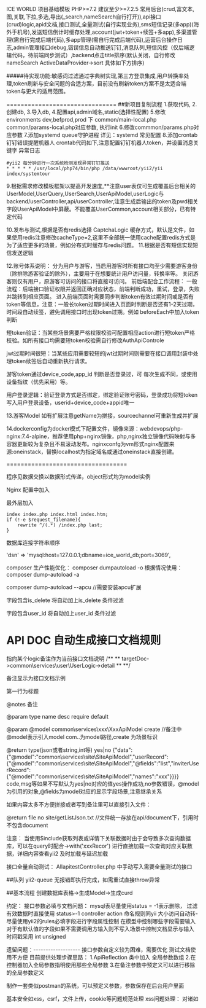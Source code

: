 ICE WORLD 
项目基础模板
PHP>=7.2 建议至少>=7.2.5
常用后台(crud,富文本,图,关联,下拉,多选,导出(_search,nameSearch自行打开)),api接口(crud)logic,apid文档,接口测试,全量测试(自行实现业务),sms短信记录(多app)(海外手机号),发送短信倒计时缓存处理,account(jwt+token+续签+多app),多渠道管理(需自行完成后端代码),多app管理(需自行完成后端代码),运营后台操作日志,admin管理接口debug,错误信息自动推送钉钉,消息队列,短信风控（仅后端逻辑代码，待前端同步测试）,backend点击title排序(默认关闭，自行修改nameSearch ActiveDataProvider->sort 具体如下方排序)

#####待实现功能:敏感词过滤通过字典树实现,第三方登录集成,用户转换率处理,token刷新与安全问题的合适方案，目前没有刷新token方案不是太适合端token与更大的适用范围。


===============================
##新项目复制流程
1.获取代码,
2.创建db,
3.导入db,
4.配置api,admin域名,static(选择性配置)
5.修改environments dev,befprod,prod 下 common/main-local.php common/params-local.php对应参数, 执行init
6.修改commmon/params.php对应参数
7.添加systemd queue守护进程 详见：systemd 常见配置
8.添加crontab 钉钉错误提醒机器人 crontab代码如下,注意配置钉钉机器人token，并设置消息关键字 异常日志
```
#yii2 每分钟进行一次系统检测发现异常钉钉推送
* * * * * /usr/local/php74/bin/php /data/wwwroot/yii2/yii index/systemtour
```
9.根据需求修改模板框架以提高开发速度,**注意user表仅可生成覆盖后台相关的UserModel,UserQuery,UserSearch,UserApiModel,userLogic与backend/userController,api/userController,注意生成后输出的token及pwd相关字段UserApiModel中屏蔽。不能覆盖UserCommon,account相关部分，已有特定代码

10.发布与测试,根据是否有redis选择 CaptchaLogic 缓存方式，默认是文件，如果使用redis注意修改cacheType=2,这里不全部统一使用cache配置redis方式是为了适应更多的场景，例如分布式时缓存与redis问题。
11.根据是否有短信实现短信发送逻辑

12.账号体系说明：
分为用户与游客，当启用游客时所有接口均至少需要游客身份（除排除游客验证的除外），主要用于在想要统计用户访问量，转换率等。
关闭游客则仅有用户，原游客可访问的接口将直接可访问。
前后端配合工作流程：
一般流程：后端接口验证权限并返回正确对应状态，前端判断成功，重试，登录，失败 并跳转到相应页面。 进入前端页面时需要同步判断token有效过期时间或是否有token等信息，注意：一般长token过期时间进入页面时判断是否还有1-2天过期，时间段自动续签，避免调用接口时出现token过期。例如 beforeEach中加入token判断

短token验证：当某些场景需要严格权限校验可配置相应action进行短token严格校验。如所有接口均需要短token校验需自行修改AuthApiControle

jwt过期时间很短：当某些应用需要较短的jwt过期时间则需要在接口调用封装中处理token续签后自动重新执行请求。

游客token通过device_code,app_id 判断是否登录过，可 每次生成不同，或使用设备指纹（优先采用）等。

用户登录逻辑：验证登录方式是否绑定，绑定验证账号密码，登录成功将短token写入用户登录设备，userid+device_code+appid唯一

13.游客Model 如有扩展注意getName为拼接，sourcechannel可重新生成并扩展

14.dockerconfig为docker模式下配置文件，镜像来源：webdevops/php-nginx:7.4-alpine，推荐使用php+nginx镜像，php,nginx独立镜像代码映射与多容器更新较为复杂且不易滚动发布。nginxconfg为vm形式nginx配置来源:oneinstack，替换localhost为指定域名或通过oneinstack直接创建。

==================================


程序见数据交换以数据形式传递，object形式均为model实例

Nginx 配置中加入

最外层加入
```nginx
index index.php index.html index.htm;
if (!-e $request_filename){
    rewrite ^/(.*) /index.php last;
}
```

数据库连接字符串顺序

'dsn' => 'mysql:host=127.0.0.1;dbname=ice_world_db;port=3069',

composer 生产性能优化：
composer dumpautoload -o
根据情况使用：
composer dump-autoload -a

composer dump-autoload --apcu //需要安装apcu扩展

字段包含is_delete 将自动加上is_delete 条件过滤

字段包含user_id 将自动加上user_id 条件过滤

API DOC 自动生成接口文档规则
===============================
指向某个logic备注作为当前接口文档说明
/**
** targetDoc->common\services\user\UserLogic->detail 
**
**/

备注显示为接口文档示例

第一行为标题

@notes 备注

@param type name desc require default

@param @model common\services\xxx\XxxApiModel create //备注中 @model表示引入model com..为model路径,create 为场景标识

@return type(json或者string,int等) yes|no {"data":{"@model":"common\services\site\SiteApiModel","userRecord":{"@model":"common\services\site\SiteApiModel","@fields":"list","inviterUserRecord":{"@model":"common\services\site\SiteApiModel","names":"xxx"}}}}
code,msg等如果不写默认为yes|no对应的值yes操作成功,no参数错误，@model为引用的对象,@fields为model对应的显示字段场景,注意继承关系

如果内容太多不方便拼接或者写到备注里可以直接引入文件：
     
 @return file no site/getListJson.txt //文件统一存放在api/document下，引用时不包含document

注意：
当使用$include获取列表或详情下关联数据时由于会导致多次查询数据库，可以在query时配合->with('xxxRecor') 进行直接加载一次查询对应关联数据，详细内容查看yii2 及时加载与延迟加载

接口全量自动测试：
AllapitestController.php 中手动写入需要全量测试的接口

##队列 yii2-queue
无报错即执行完成，如需重试直接throw异常

##基本流程
创建数据库表格->生成Model->生成curd

约定：
接口参数必填与文档问题：
mysql表尽量使用status = -1表示删除， 过滤有效数据时直接使用 status>-1
controller action 命名规则同yii 大小访问自动转-
尽量使用yii2的rules必填字段进行字段属性控制
在模型中控制哪些字段需要输入
对于有默认值的字段如果不需要调用方输入则不写入场景中控制文档显示与输入
时间戳采用 int unsigned 

遗留问题：-------------------
接口参数自定义较为困难，需要优化
测试文档使用不方便
目前提供处理步骤思路：
1.ApiReflection 类中加入 全局参数数组
2.在控制器加入全局参数指明使用那些全局参数
3.在备注参数中预定义可以进行移除的全局参数定义

制作一套类似postman的系统，可以预定义参数，参数保存在后台用户里面

基本安全如xss，csrf，文件上传，cookie等问题规范处理
xss问题处理：
对诸如<script>、<img>、<a>等标签进行过滤
像一些常见的符号，如<>在输入的时候要对其进行转换编码，这样做浏览器是不会对该标签进行解释执行的，同时也不影响显示效果
xss攻击要能达成往往需要较长的字符串，因此对于一些可以预期的输入可以通过限制长度强制截断来进行防御
例如：htmlspecialchars($string,ENT_QUOTES)
参考：https://blog.csdn.net/qq_33862644/article/details/79344684
https://zhuanlan.zhihu.com/p/52437131
https://segmentfault.com/q/1010000004067521
https://blog.csdn.net/levones/article/details/80654233
待测试更多细节与封装


```
composer 常用流程
1 初始化项目:
创建 composer.json，并添加依赖到的扩展包；
运行 composer install，安装扩展包并生成 composer.lock；
提交 composer.lock 到代码版本控制器中，如：git;

2.项目协作者安装现有项目 (如生产环境)
克隆项目后，根目录下直接运行 composer install 从 composer.lock 中安装 指定版本 的扩展包以及其依赖

3.为项目添加新扩展包 避免对全部包进行更新导致系统问题
使用 composer require vendor/package 添加扩展包；
提交更新后的 composer.json 和 composer.lock 到代码版本控制器中，如：git;
例如：composer require "phpspec/php-diff:^1.1.0"
例如：composer update "phpspec/php-diff"

优化composer 
composer dump-autoload -o（-o 等同于 --optimize,生产优先使用此优化）
composer dump-autoload --optimize  //生产优先使用此优化
或
composer dump-autoload -o --apcu 

```

```
console mysql 长连接配置
'persistent'            => true,    //长连接
或
 // 'attributes'        => array(PDO::ATTR_PERSISTENT => true),    //长连接
```

###自定义ide无提示时在ide_phpstorm_help_1231.php中加入对应对象

####or  $searchDataQuery->andWhere(['or',['like', 'name', $keyWord],['like', 'content', $keyWord]]);

#### hasOne hasMany 额外过滤条件andOnCondition()

####open cache最佳配置
zend_extension=opcache.so
opcache.enable=1
opcache.enable_cli=1
opcache.memory_consumption=256 ;内存大小
opcache.interned_strings_buffer=8
opcache.max_accelerated_files=100000 ;缓存文件数量尽可能大 yii2通常在几千内
opcache.max_wasted_percentage=5
opcache.use_cwd=1
opcache.validate_timestamps=1 ;是否开启时间检查 测试环境或非docker内建议开启大概会有1-2毫秒的性能损失，建议生产设置为0不进行检查
opcache.revalidate_freq=3 ;检查时间 测试尽可能短
;opcache.save_comments=0
opcache.consistency_checks=0
;opcache.optimization_level=0

####du -h --max-depth=1 /data/wwwroot 查看服务器文件大小

#### systemd 常见配置配置
yii-queue服务端任务队列 systemd
cd /etc/systemd/system
vim yii-queue@.service
``` 内容
[Unit]
Description=Yii Queue Worker %I
After=network.target
#After=mysql.service
#Requires=mysql.service

[Service]
User=root
Group=root
ExecStart=/usr/local/php74/bin/php /data/wwwroot/yii2/yii queue/listen --verbose
Restart=always
RestartSec=5
StartLimitInterval=0

[Install]
WantedBy=multi-user.target
```
systemctl daemon-reload

//设置3个自启动任务进程 每个tps 10左右
systemctl enable yii-queue@1 yii-queue@2 yii-queue@3

systemctl start yii-queue@1 yii-queue@2 yii-queue@3
systemctl status yii-queue@1 yii-queue@2 yii-queue@3
systemctl restart yii-queue@1 yii-queue@2 yii-queue@3

#systemctl 常用命令
systemd 命令
重新加载daemon 修改配置后均需要重进加载配置
systemctl daemon-reload

开机自启动
systemctl enable opus.service

关闭开机自启动
systemctl disable opus.service

开始 start,restart
systemctl restart opus.service

停止并不在处罚自动重启功能
systemctl stop opus.service

查看启动状态
systemctl status opus.service

# 显示尾部的最新10行日志
$ sudo journalctl -n

# 显示尾部指定行数的日志
$ sudo journalctl -n 20

# 实时滚动显示最新日志
$ sudo journalctl -f

# 查看指定服务的日志
$ sudo journalctl /usr/lib/systemd/systemd


######yii2-debug 环境配置 environments/dev params-local.php中配置 相关参数

##### 通用的跨平台跨语言加解密方案： AES/CBC/PKCS5Padding 按照此标准加解密基本可以通用所有语言

####jwt 通用方案及包
php jwt ：https://github.com/firebase/php-jwt
go jwt ：github.com/dgrijalva/jwt-go
python:pip install PyJWT

#### office excel 改用 phpoffice/phpspreadsheet包，PHPExcel已经停止维护

####浏览器唯一指纹预选方案：https://github.com/fingerprintjs/fingerprintjs

####强制使用索引 select *from table force index(user_id)...

####抛出异常并写入参数  $allArgs = func_get_args(); throw new \Exception('msg:'.json_encode($allArgs));

##@需要完善@ 搜索查找需要完善的地方

## mongodb 可选包： "yiisoft/yii2-mongodb": "^2.1"(yii2支持mongo但不支持objectID转换string,优先使用), "mongodb/mongodb": "1.6.0"(配合MongoLib原生使用,主要能对objectid作为string时使用), 可两个同时使用

###excel 导出 在search中

###短信相关内容在 SmsCommom 中指定对应参数 
### 真实环境发送短信逻辑代码需要自行维护 在SendMobileSmsJobs中
###开启国际海外手机号支持流程 需修改 getMobileAreaCode 获取area_code规则，AccountCommon::getMobileFormatReturnError 完善海外手机号验证
###海外手机号模式 通过area_code判断是否为0或者86限制后续保存或缓存key是否携带区号和-
```
$areaCode = SmsCommon::getMobileAreaCode(ComBase::getStrVal('area_code', $params));
$checkRes = AccountCommon::getMobileFormatReturnError($mobile,$areaCode);
$saveMobile = AccountCommon::getSaveMobile($mobile, $areaCode);
```


###提示文本的逗号统一采用中文模式下的逗号

###开启多app账号模式：AppCommon打开获取_app_id控制并完善鉴权

###使用 cache文件保存时注意 一定时间后使用： $cache = new FileCache(); $cache->gc(true); //回收过期缓存文件

###成功登录前验证扩展：AccountCommon::getBeforeLoginErrorCheck 续签采用相同逻辑，如果需要限制指定类型或状态不允许登录 扩展此方法,注意如果修改了用户status 正常判断方式，续签时可能也需要相应status 判断

### user 字段 status 表示用户目前状态 -1删除或注销，1正常，2冻结，只有1表示正常，其余值都表示无法正常使用

###游客表仅用作与访问表进行转化统计不做其他使用


#######表头sort排序 注意 GridView::widget 'class'=>'yii\grid\DataColumn' 需要带有 attribute
```
nameSearch 文件修改

  $dataProvider->setSort(false); // 默认关闭排序 使用设置为具体如下对应参数配合sort 及移除 $query->addOrderBy('<?php echo $idKey; ?> desc');

open：
        $dataProvider->setSort([
            'defaultOrder' => [
                'id' => SORT_DESC
            ],
            'attributes' => [
                'id' => [
                    'asc' => [
                        'id' => SORT_ASC,
                    ],
                    'desc' => [
                        'id' => SORT_DESC,
                    ],
                    'default' => SORT_ASC,
                ],
                'name' => [
                    'asc' => [
                        'name' => SORT_ASC
                    ],
                    'desc' => [
                        'name' => SORT_DESC,
                    ],
                    'default' => SORT_ASC,
                ]
            ]
        ]); // 开启排序并设置排序属性及内容
```

#########依赖内容版本更新
先当前termina设置代理,代理为本地实际值
set http_proxy=http://127.0.0.1:10809
set https_proxy=http://127.0.0.1:10809

对指定包执行更新 并显示细节 -vvv

composer update yiisoft/yii2 -vvv 或 composer update -vvv //执行全部更新

########ali docker 测试环境搭建
```

ECS
cd /home/publish
git clone ...

vim DockerfileApi
---------  start
FROM webdevops/php-nginx:7.4-alpine

MAINTAINER IceWorld

ENV WEB_DOCUMENT_ROOT=/app/api/web
ENV WEB_DOCUMENT_INDEX=index.php

COPY dockerconfig/nginx/10-general.conf /opt/docker/etc/nginx/vhost.common.d/10-general.conf
COPY dockerconfig/nginx/10-http.conf /opt/docker/etc/nginx/conf.d/10-http.conf

WORKDIR /app
------------ end

docker build -f DockerfileApi -t iceworldapi:latest .

docker run -d --restart=always -p 50818:80 -v /home/publish/IceWorld:/app --name iceworldapi iceworldapi:latest 


vim DockerfileBackend
---------  start
FROM webdevops/php-nginx:7.4-alpine

MAINTAINER IceWorld

ENV WEB_DOCUMENT_ROOT=/app/backend/web
ENV WEB_DOCUMENT_INDEX=index.php

WORKDIR /app
------------ end

docker build -f DockerfileBackend -t iceworldbackend:latest .

docker run -d --restart=always -p 50828:80 -v /home/publish/IceWorld:/app --name iceworldbackend iceworldbackend:latest 


进入容器执行 init


```


[感谢Yii](https://www.yiiframework.com/)

[感谢jetbrains为此项目提供的License](https://www.jetbrains.com/?from=IceWorld)